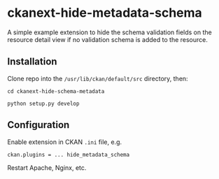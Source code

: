# ckanext-hide-metadata-schema

A simple example extension to hide the schema validation 
fields on the resource detail view if no validation schema is
added to the resource.

## Installation

Clone repo into the `/usr/lib/ckan/default/src` directory, then:

    cd ckanext-hide-schema-metadata

    python setup.py develop

## Configuration

Enable extension in CKAN `.ini` file, e.g.

    ckan.plugins = ... hide_metadata_schema

Restart Apache, Nginx, etc.
    